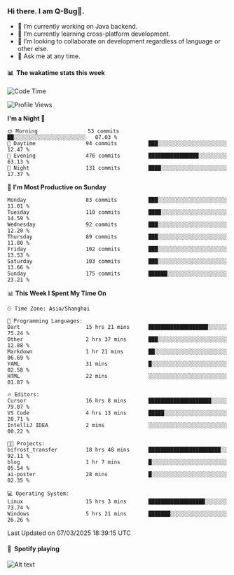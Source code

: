 ### Hi there. I am Q-Bug🐞.

- 🔭 I’m currently working on Java backend.
- 🌱 I’m currently learning cross-platform development.
- 👯 I’m looking to collaborate on development regardless of language or other else.
- 💬 Ask me at any time.

#### 📊 &nbsp;**The wakatime stats this week**  
<!--START_SECTION:waka-->
![Code Time](http://img.shields.io/badge/Code%20Time-282%20hrs%2054%20mins-blue)

![Profile Views](http://img.shields.io/badge/Profile%20Views-0-blue)

**I'm a Night 🦉** 

```text
🌞 Morning                53 commits          ██░░░░░░░░░░░░░░░░░░░░░░░   07.03 % 
🌆 Daytime                94 commits          ███░░░░░░░░░░░░░░░░░░░░░░   12.47 % 
🌃 Evening                476 commits         ████████████████░░░░░░░░░   63.13 % 
🌙 Night                  131 commits         ████░░░░░░░░░░░░░░░░░░░░░   17.37 % 
```
📅 **I'm Most Productive on Sunday** 

```text
Monday                   83 commits          ███░░░░░░░░░░░░░░░░░░░░░░   11.01 % 
Tuesday                  110 commits         ████░░░░░░░░░░░░░░░░░░░░░   14.59 % 
Wednesday                92 commits          ███░░░░░░░░░░░░░░░░░░░░░░   12.20 % 
Thursday                 89 commits          ███░░░░░░░░░░░░░░░░░░░░░░   11.80 % 
Friday                   102 commits         ███░░░░░░░░░░░░░░░░░░░░░░   13.53 % 
Saturday                 103 commits         ███░░░░░░░░░░░░░░░░░░░░░░   13.66 % 
Sunday                   175 commits         ██████░░░░░░░░░░░░░░░░░░░   23.21 % 
```


📊 **This Week I Spent My Time On** 

```text
🕑︎ Time Zone: Asia/Shanghai

💬 Programming Languages: 
Dart                     15 hrs 21 mins      ███████████████████░░░░░░   75.24 % 
Other                    2 hrs 37 mins       ███░░░░░░░░░░░░░░░░░░░░░░   12.88 % 
Markdown                 1 hr 21 mins        ██░░░░░░░░░░░░░░░░░░░░░░░   06.69 % 
YAML                     31 mins             █░░░░░░░░░░░░░░░░░░░░░░░░   02.58 % 
HTML                     22 mins             ░░░░░░░░░░░░░░░░░░░░░░░░░   01.87 % 

🔥 Editors: 
Cursor                   16 hrs 8 mins       ████████████████████░░░░░   79.07 % 
VS Code                  4 hrs 13 mins       █████░░░░░░░░░░░░░░░░░░░░   20.71 % 
IntelliJ IDEA            2 mins              ░░░░░░░░░░░░░░░░░░░░░░░░░   00.22 % 

🐱‍💻 Projects: 
bifrost_transfer         18 hrs 48 mins      ███████████████████████░░   92.11 % 
blog                     1 hr 7 mins         █░░░░░░░░░░░░░░░░░░░░░░░░   05.54 % 
ai-poster                28 mins             █░░░░░░░░░░░░░░░░░░░░░░░░   02.35 % 

💻 Operating System: 
Linux                    15 hrs 3 mins       ██████████████████░░░░░░░   73.74 % 
Windows                  5 hrs 21 mins       ███████░░░░░░░░░░░░░░░░░░   26.26 % 
```


 Last Updated on 07/03/2025 18:39:15 UTC
<!--END_SECTION:waka-->

#### 🎵 &nbsp;**Spotify playing**  
![Alt text](https://spotify-recently-played-readme.vercel.app/api?user=e5y1o4x7kdt9kf2blu4wvmb4s&unique={true|1|on|yes})
